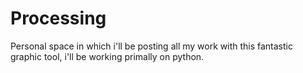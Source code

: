 # Processing

Personal space in which i'll be posting all my work with this fantastic graphic tool, i'll be working primally on python.
